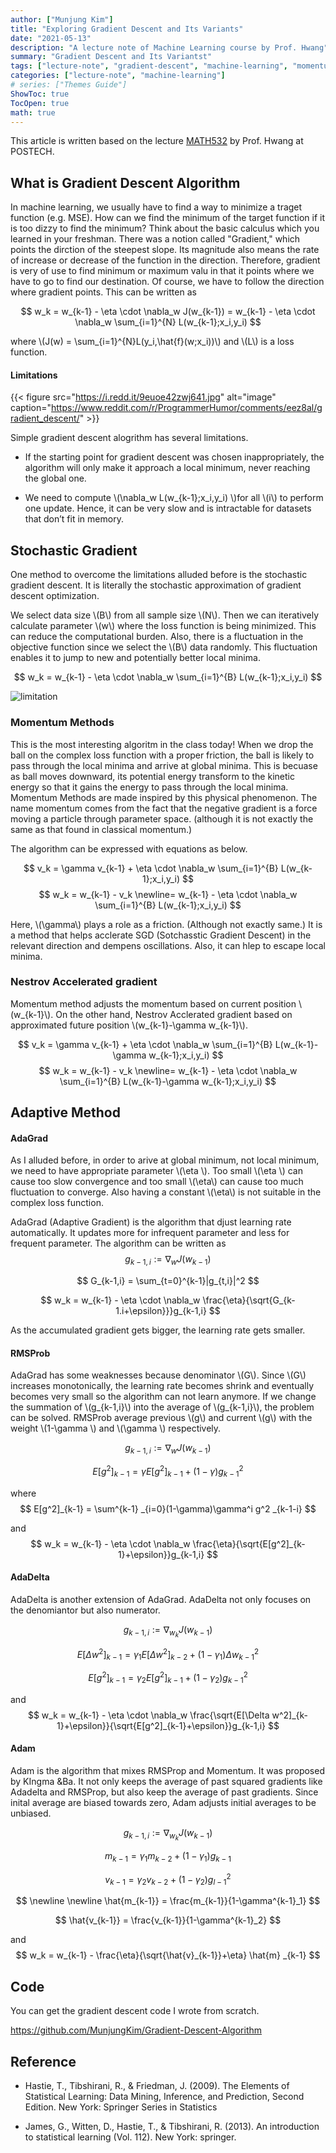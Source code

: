 ```yaml
---
author: ["Munjung Kim"]
title: "Exploring Gradient Descent and Its Variants"
date: "2021-05-13"
description: "A lecture note of Machine Learning course by Prof. Hwang"
summary: "Gradient Descent and Its Variantst"
tags: ["lecture-note", "gradient-descent", "machine-learning", "momentum-methods","adagrad"]
categories: ["lecture-note", "machine-learning"]
# series: ["Themes Guide"]
ShowToc: true
TocOpen: true
math: true
---
```




This article is written based on the lecture [MATH532](https://plms.postech.ac.kr/local/ubion/course/syllabusV.php?id=1022)  by Prof. Hwang at POSTECH.

## What is Gradient Descent Algorithm




In machine learning, we usually have to find a way to minimize a traget function (e.g. MSE). How can we find the minimum of the target function if it is too dizzy to find the minimum? Think about the basic calculus which you learned in your freshman. There was a notion called "Gradient," which points the dirction of the steepest slope. Its magnitude also means the rate of increase or decrease of the function in the direction. Therefore, gradient is very of use to find minimum or maximum valu in that it points where we have to go to find our destination. Of course, we have to follow the direction where gradient points. This can be written as


$$ 
w_k = w_{k-1} - \eta \cdot \nabla_w J(w_{k-1})
    = w_{k-1} - \eta \cdot \nabla_w \sum_{i=1}^{N} L(w_{k-1};x_i,y_i)
$$


where \\(J(w) = \sum_{i=1}^{N}L(y_i,\hat{f}(w;x_i))\\) and \\(L\\) is a loss function.

 
#### Limitations


{{< figure src="https://i.redd.it/9euoe42zwj641.jpg" alt="image" caption="https://www.reddit.com/r/ProgrammerHumor/comments/eez8al/gradient_descent/" >}}

Simple gradient descent alogrithm has several limitations.

* If the starting point for gradient descent was chosen inappropriately, the algorithm will only make it approach a local minimum, never reaching the global one.

* We need to compute  \\(\nabla_w L(w_{k-1};x_i,y_i) \\)for all \\(i\\) to perform one update. Hence, it can be very slow and is intractable for datasets that don’t
fit in memory.


## Stochastic Gradient 

One method to overcome the limitations alluded before is the stochastic gradient descent. It is literally the stochastic approximation of gradient descent optimization. 

We select data size \\(B\\) from all sample size \\(N\\). Then we can iteratively calculate parameter \\(w\\) where the loss function is being minimized. This can reduce the computational burden. Also, there is a fluctuation in the objective function since we select the \\(B\\) data randomly. This fluctuation enables it to jump to new and potentially better local minima. 

$$ 
w_k  = w_{k-1} - \eta \cdot \nabla_w \sum_{i=1}^{B} L(w_{k-1};x_i,y_i)
$$

![limitation](../../image/Gradient.png)


### Momentum Methods

This is the most interesting algoritm in the class today! When we drop the ball on the complex loss function with a proper friction, the ball is likely to pass through the local minima and arrive at global minima.
This is becuase as ball moves downward, its potential energy transform to the kinetic energy so that it gains the energy to pass through the local minima. Momentum Methods are made inspired by this physical phenomenon. The name momentum comes from the fact that the negative gradient is a force moving a particle through parameter space. (although it is not exactly the same as that found in classical momentum.)

The algorithm can be expressed with equations as below.

$$ 
v_k = \gamma v_{k-1} +  \eta \cdot \nabla_w \sum_{i=1}^{B} L(w_{k-1};x_i,y_i)
$$
$$
w_k  = w_{k-1} - v_k 
     \newline= w_{k-1} - \eta \cdot \nabla_w \sum_{i=1}^{B} L(w_{k-1};x_i,y_i)
$$

Here, \\(\gamma\\) plays a role as a friction. (Although not exactly same.) 
It is a method that helps acclerate SGD (Sotchasstic Gradient Descent) in the relevant direction and dempens oscillations. Also, it can hlep to escape local minima.


### Nestrov Accelerated gradient

Momentum method adjusts the momentum based on current position \\(w_{k-1}\\). On the other hand, Nestrov Acclerated gradient based on approximated future position \\(w_{k-1}-\gamma w_{k-1}\\). 

$$ 
v_k = \gamma v_{k-1} +  \eta \cdot \nabla_w \sum_{i=1}^{B} L(w_{k-1}-\gamma w_{k-1};x_i,y_i)
$$
$$
w_k  = w_{k-1} - v_k 
     \newline= w_{k-1} - \eta \cdot \nabla_w \sum_{i=1}^{B} L(w_{k-1}-\gamma w_{k-1};x_i,y_i)
$$

## Adaptive Method

#### AdaGrad
As I alluded before, in order to arive at global minimum, not local minimum, we need to have appropriate parameter \\(\eta \\). Too small \\(\eta \\) can cause too slow convergence and too small \\(\eta\\) can cause too much fluctuation to converge. Also having a constant \\(\eta\\) is not suitable in the complex loss function. 

AdaGrad (Adaptive Gradient) is the algorithm that djust learning rate automatically. It updates more for infrequent parameter and less for frequent parameter. The algorithm can be written as 
$$
g_{k-1,i} := \nabla_w J(w_{k-1})
$$

$$
G_{k-1,i} = \sum_{t=0}^{k-1}|g_{t,i}|^2
$$

$$
w_k  = w_{k-1} - \eta \cdot \nabla_w \frac{\eta}{\sqrt{G_{k-1.i+\epsilon}}}g_{k-1,i}
$$

As the accumulated gradient gets bigger, the learning rate gets smaller. 

#### RMSProb

AdaGrad has some weaknesses because denominator \\(G\\). Since \\(G\\) increases monotonically, the learning rate becomes shrink and eventually becomes very small so the algorithm can not learn anymore. If we change the summation of \\(g_{k-1,i}\\) into the average of 
\\(g_{k-1,i}\\), the problem can be solved. RMSProb average previous \\(g\\) and current \\(g\\) with the weight \\(1-\gamma \\) and \\(\gamma \\) respectively.

$$
g_{k-1,i} := \nabla_w J(w_{k-1})
$$

$$
E[g^2]_{k-1} = \gamma E[g^2] _{k-1} + (1-\gamma) g^2 _{k-1}
$$

where
$$
E[g^2]_{k-1} = \sum^{k-1} _{i=0}(1-\gamma)\gamma^i g^2 _{k-1-i}
$$

and
$$
w_k  = w_{k-1} - \eta \cdot \nabla_w \frac{\eta}{\sqrt{E[g^2]_{k-1}+\epsilon}}g_{k-1,i}
$$

#### AdaDelta

AdaDelta is another extension of AdaGrad. AdaDelta not only focuses on the denomiantor but also numerator. 

$$
g_{k-1,i} := \nabla_{w_k} J(w_{k-1})
$$

$$
E[\Delta w^2]_{k-1} = \gamma_1 E[\Delta w^2] _{k-2} + (1-\gamma_1) \Delta w^2 _{k-1}
$$

$$
E[g^2]_{k-1} = \gamma_2 E[g^2] _{k-1} + (1-\gamma_2) g^2 _{k-1}
$$


and
$$
w_k  = w_{k-1} - \eta \cdot \nabla_w \frac{\sqrt{E[\Delta w^2]_{k-1}+\epsilon}}{\sqrt{E[g^2]_{k-1}+\epsilon}}g_{k-1,i}
$$

#### Adam


Adam is the algorithm that mixes RMSProp and Momentum. It was proposed by KIngma &Ba. It not only keeps the average of past squared gradients like Adadelta and RMSProp, but also keep the average of past gradients. Since inital average are biased towards zero, Adam adjusts initial averages to be unbiased. 


$$
g_{k-1,i} := \nabla_{w_k} J(w_{k-1})
$$




$$
m_{k-1} = \gamma_1 m_{k-2} + (1-\gamma_1)g_{k-1}
$$

$$
v_{k-1} = \gamma_2 v_{k-2} + (1-\gamma_2)g^2_{l-1}
$$

$$
\newline
\newline 
\hat{m_{k-1}} = \frac{m_{k-1}}{1-\gamma^{k-1}_1}
$$

$$
\hat{v_{k-1}} = \frac{v_{k-1}}{1-\gamma^{k-1}_2}
$$

and
$$
w_k  = w_{k-1} - \frac{\eta}{\sqrt{\hat{v}_{k-1}}+\eta} \hat{m} _{k-1}
$$


## Code

You can get the gradient descent code I wrote from scratch.

https://github.com/MunjungKim/Gradient-Descent-Algorithm


## Reference

* Hastie, T., Tibshirani, R., & Friedman, J. (2009). The Elements of Statistical Learning: Data Mining, Inference, and Prediction, Second Edition. New York: Springer Series in Statistics

* James, G., Witten, D., Hastie, T., & Tibshirani, R. (2013). An introduction to statistical learning (Vol. 112). New York: springer.





<!--

<--!To enable emoji globally, set `enableEmoji` to `true` in your site's [configuration](https://gohugo.io/getting-started/configuration/) and then you can type emoji shorthand codes directly in content files; e.g.

<p><span class="nowrap"><span class="emojify">🙈</span> <code>:see_no_evil:</code></span>  <span class="nowrap"><span class="emojify">🙉</span> <code>:hear_no_evil:</code></span>  <span class="nowrap"><span class="emojify">🙊</span> <code>:speak_no_evil:</code></span></p>
<br>

The [Emoji cheat sheet](http://www.emoji-cheat-sheet.com/) is a useful reference for emoji shorthand codes.

***

**N.B.** The above steps enable Unicode Standard emoji characters and sequences in Hugo, however the rendering of these glyphs depends on the browser and the platform. To style the emoji you can either use a third party emoji font or a font stack; e.g.

{{< highlight html >}}
.emoji {
  font-family: Apple Color Emoji, Segoe UI Emoji, NotoColorEmoji, Segoe UI Symbol, Android Emoji, EmojiSymbols;
}
{{< /highlight >}}

{{< css.inline >}}
<style>
.emojify {
	font-family: Apple Color Emoji, Segoe UI Emoji, NotoColorEmoji, Segoe UI Symbol, Android Emoji, EmojiSymbols;
	font-size: 2rem;
	vertical-align: middle;
}
@media screen and (max-width:650px) {
  .nowrap {
    display: block;
    margin: 25px 0;
  }
}
</style>
{{< /css.inline >}}

-->
